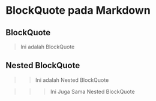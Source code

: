 <!-- Belajar BlockQuote Pada MarkDown -->

# BlockQuote pada Markdown

## BlockQuote
> Ini adalah BlockQuote

## Nested BlockQuote
>> Ini adalah Nested BlockQuote

>>> Ini Juga Sama Nested BlockQuote
